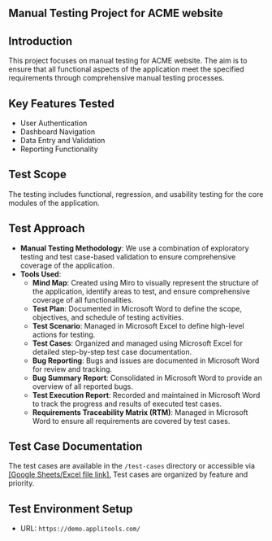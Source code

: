 ## Manual Testing Project for ACME website
## Introduction
This project focuses on manual testing for ACME website. The aim is to ensure that all functional aspects of the application meet the specified requirements through comprehensive manual testing processes.
## Key Features Tested
- User Authentication
- Dashboard Navigation
- Data Entry and Validation
- Reporting Functionality
## Test Scope
The testing includes functional, regression, and usability testing for the core modules of the application.
## Test Approach
- **Manual Testing Methodology**: We use a combination of exploratory testing and test case-based validation to ensure comprehensive coverage of the application.
- **Tools Used**:
  - **Mind Map**: Created using Miro to visually represent the structure of the application, identify areas to test, and ensure comprehensive coverage of all functionalities.
  - **Test Plan**: Documented in Microsoft Word to define the scope, objectives, and schedule of testing activities.
  - **Test Scenario**: Managed in Microsoft Excel to define high-level actions for testing.
  - **Test Cases**: Organized and managed using Microsoft Excel for detailed step-by-step test case documentation.
  - **Bug Reporting**: Bugs and issues are documented in Microsoft Word for review and tracking.
  - **Bug Summary Report**: Consolidated in Microsoft Word to provide an overview of all reported bugs.
  - **Test Execution Report**: Recorded and maintained in Microsoft Word to track the progress and results of executed test cases.
  - **Requirements Traceability Matrix (RTM)**: Managed in Microsoft Word to ensure all requirements are covered by test cases.
## Test Case Documentation
The test cases are available in the `/test-cases` directory or accessible via [[Google Sheets/Excel file link].](https://docs.google.com/spreadsheets/d/11csmedTDVht8fRzSTlLIXt-9a5Lvcm0C/edit?usp=sharing&ouid=104440948251802226673&rtpof=true&sd=true)
Test cases are organized by feature and priority.
## Test Environment Setup
- URL: `https://demo.applitools.com/`






